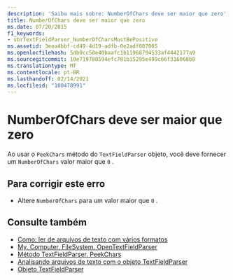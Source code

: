 ```yaml
---
description: 'Saiba mais sobre: NumberOfChars deve ser maior que zero'
title: NumberOfChars deve ser maior que zero
ms.date: 07/20/2015
f1_keywords:
- vbrTextFieldParser_NumberOfCharsMustBePositive
ms.assetid: 3eea4bbf-cd49-4d19-adfb-0e2adf087065
ms.openlocfilehash: 5db0cc50e40baafc1b11968794533af4442177a9
ms.sourcegitcommit: 10e719780594efc781b15295e499c66f316068b8
ms.translationtype: MT
ms.contentlocale: pt-BR
ms.lasthandoff: 02/14/2021
ms.locfileid: "100478991"
---
```

# <a name="numberofchars-must-be-greater-than-zero"></a>NumberOfChars deve ser maior que zero

Ao usar o `PeekChars` método do `TextFieldParser` objeto, você deve fornecer um `NumberOfChars` valor maior que `0` .  
  
## <a name="to-correct-this-error"></a>Para corrigir este erro  
  
- Altere `NumberOfChars` para um valor maior que `0` .  
  
## <a name="see-also"></a>Consulte também

- [Como: ler de arquivos de texto com vários formatos](../developing-apps/programming/drives-directories-files/how-to-read-from-text-files-with-multiple-formats.md)
- [My. Computer. FileSystem. OpenTextFieldParser](xref:Microsoft.VisualBasic.FileIO.FileSystem.OpenTextFieldParser%2A)
- [Método TextFieldParser. PeekChars](xref:Microsoft.VisualBasic.FileIO.TextFieldParser.PeekChars%2A)
- [Analisando arquivos de texto com o objeto TextFieldParser](../developing-apps/programming/drives-directories-files/parsing-text-files-with-the-textfieldparser-object.md)
- [Objeto TextFieldParser](../language-reference/objects/textfieldparser-object.md)
